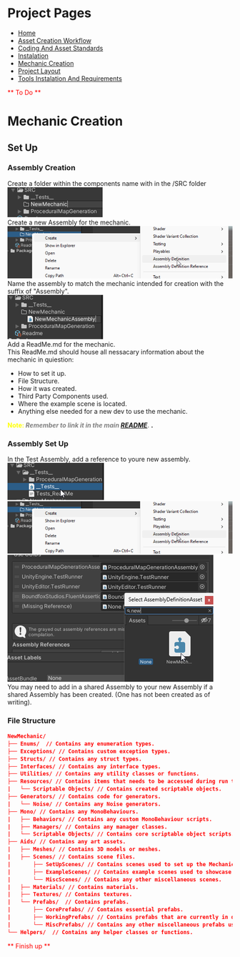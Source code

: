 # Project Pages
- [Home](../../README.md)
- [Asset Creation Workflow](./AssetCreationWorkflow.md)
- [Coding And Asset Standards](./CodingAndAssetStandards.md)
- [Instalation](./Instalation.MD)
- [Mechanic Creation](./MechanicCreation.md)
- [Project Layout](./ProjectLayout.MD)
- [Tools Instalation And Requirements](./ToolsInstalationAndRequirements.md)


<span style="color:red">** To Do **</span>

# Mechanic Creation
## Set Up<br>
### Assembly Creation<br>
Create a folder within the  components name with in the /SRC folder<br>
![Unity_SRC](../Recources/General/Unity_SRC.png)<br>
Create a new Assembly for the mechanic.<br>
![Unity_AssemblyCreation](../Recources/General/Unity_AssemblyCreation.png)
Name the assembly to match the mechanic intended for creation with the suffix of "Assembly".<br>
![Unity_Assembly](../Recources/General/Unity_Assembly.png)<br>
Add a ReadMe.md for the mechanic.<br>
This ReadMe.md should house all nessacary information about the mechanic in quiestion:<br>
- How to set it up.<br>
- File Structure.<br>
- How it was created.<br>
- Third Party Components used.<br>
- Where the example scene is located.<br>
- Anything else needed for a new dev to use the mechanic.<br>

<strong><span style="color:Yellow">Note:</span><span style="color:grey"> *Remember to link it in the main [README](../../README.md).* </span>.</strong>

### Assembly Set Up<br>
In the Test Assembly, add a reference to youre new assembly.<br>
![Unity_TestAssembly](../Recources/General/Unity_TestAssembly.png)<br>
![Alt text](../Recources/General/Unity_AssemblyCreation.png)<br>
![Alt text](../Recources/General/Unity_AddReference.png)<br>
You may need to add in a shared Assembly to your new Assembly if a shared Assembly has been created. (One has not been created as of writing).<br>

### File Structure<br>
```json
NewMechanic/
├── Enums/  // Contains any enumeration types.
├── Exceptions/ // Contains custom exception types.
├── Structs/ // Contains any struct types.
├── Interfaces/ // Contains any interface types.
├── Utilities/ // Contains any utility classes or functions. 
├── Resources/ // Contains items that needs to be accessed during run time. 
|   └── Scriptable Objects/ // Contains created scriptable objects.
├── Generators/ // Contains code for generators.
|   └── Noise/ // Contains any Noise generators.
├── Mono/ // Contains any MonoBehaviours.
|   ├── Behaviors/ // Contains any custom MonoBehaviour scripts. 
|   ├── Managers/ // Contains any manager classes. 
|   └── Scriptable Objects/ // Contains core scriptable object scripts.
├── Aids/ // Contains any art assets.
|   ├── Meshes/ // Contains 3D models or meshes. 
|   ├── Scenes/ // Contains scene files.
|       ├── SetUpScenes/ // Contains scenes used to set up the Mechanic.
|       ├── ExampleScenes/ // Contains example scenes used to showcase features.
|       └── MiscScenes/ // Contains any other miscellaneous scenes.
|   ├── Materials/ // Contains materials. 
|   ├── Textures/ // Contains textures.
|   └── Prefabs/  // Contains prefabs.
|       ├── CorePrefabs/ // Contains essential prefabs.
|       ├── WorkingPrefabs/ // Contains prefabs that are currently in development.
|       └── MiscPrefabs/ // Contains any other miscellaneous prefabs used.
└── Helpers/  // Contains any helper classes or functions.
```
<span style="color:red">** Finish up **</span>